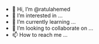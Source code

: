 - 👋 Hi, I’m @ratulahemed
- 👀 I’m interested in ...
- 🌱 I’m currently learning ...
- 💞️ I’m looking to collaborate on ...
- 📫 How to reach me ...

<!---
ratulahemed/ratulahemed is a ✨ special ✨ repository because its `README.md` (this file) appears on your GitHub profile.
You can click the Preview link to take a look at your changes.
--->
